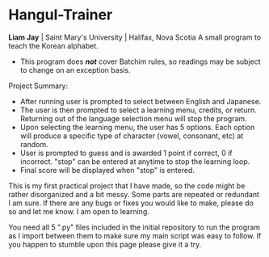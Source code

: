 # Hangul-Trainer
**Liam Jay** | Saint Mary's University | Halifax, Nova Scotia
A small program to teach the Korean alphabet.
* This program does _**not**_ cover Batchim rules, so readings may be subject to change on an exception basis.

Project Summary:
  - After running user is prompted to select between English and Japanese.
  - The user is then prompted to select a learning menu, credits, or return. Returning out of the language selection menu will stop the program.
  - Upon selecting the learning menu, the user has 5 options. Each option will produce a specific type of character (vowel, consonant, etc) at random.
  - User is prompted to guess and is awarded 1 point if correct, 0 if incorrect. "stop" can be entered at anytime to stop the learning loop.
  - Final score will be displayed when "stop" is entered.

This is my first practical project that I have made, so the code might be rather disorganized and a bit messy. Some parts are repeated or redundant I am sure.
If there are any bugs or fixes you would like to make, please do so and let me know. I am open to learning.

You need all 5 ".py" files included in the initial repository to run the program as I import between them to make sure my main script was easy to follow.
If you happen to stumble upon this page please give it a try.
